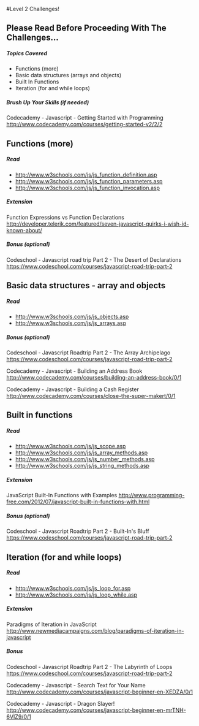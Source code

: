#Level 2 Challenges!

## Please Read Before Proceeding With The Challenges...

##### Topics Covered

- Functions (more)
- Basic data structures (arrays and objects)
- Built In Functions
- Iteration (for and while loops)

##### Brush Up Your Skills (if needed)
Codecademy - Javascript - Getting Started with Programming
<http://www.codecademy.com/courses/getting-started-v2/2/2>

## Functions (more)

##### Read
- <http://www.w3schools.com/js/js_function_definition.asp>
- <http://www.w3schools.com/js/js_function_parameters.asp>
- <http://www.w3schools.com/js/js_function_invocation.asp>

##### Extension

Function Expressions vs Function Declarations
<http://developer.telerik.com/featured/seven-javascript-quirks-i-wish-id-known-about/>

##### Bonus (optional)

Codeschool - Javascript road trip Part 2 - The Desert of Declarations
<https://www.codeschool.com/courses/javascript-road-trip-part-2>

## Basic data structures - array and objects

##### Read
- <http://www.w3schools.com/js/js_objects.asp>
- <http://www.w3schools.com/js/js_arrays.asp>

##### Bonus (optional)

Codeschool - Javascript Roadtrip Part 2 - The Array Archipelago
<https://www.codeschool.com/courses/javascript-road-trip-part-2>

Codecademy - Javascript - Building an Address Book
<http://www.codecademy.com/courses/building-an-address-book/0/1>

Codecademy - Javascript - Building a Cash Register
<http://www.codecademy.com/courses/close-the-super-makert/0/1>

## Built in functions

##### Read
- <http://www.w3schools.com/js/js_scope.asp>
- <http://www.w3schools.com/js/js_array_methods.asp>
- <http://www.w3schools.com/js/js_number_methods.asp>
- <http://www.w3schools.com/js/js_string_methods.asp>

##### Extension

JavaScript Built-In Functions with Examples
<http://www.programming-free.com/2012/07/javascript-built-in-functions-with.html>

##### Bonus (optional)

Codeschool - Javascript Roadtrip Part 2 - Built-In's Bluff
<https://www.codeschool.com/courses/javascript-road-trip-part-2>

## Iteration (for and while loops)

##### Read
- <http://www.w3schools.com/js/js_loop_for.asp>
- <http://www.w3schools.com/js/js_loop_while.asp>

##### Extension

Paradigms of Iteration in JavaScript
<http://www.newmediacampaigns.com/blog/paradigms-of-iteration-in-javascript>

##### Bonus

Codeschool - Javascript Roadtrip Part 2 - The Labyrinth of Loops
<https://www.codeschool.com/courses/javascript-road-trip-part-2>

Codecademy - Javascript - Search Text for Your Name
<http://www.codecademy.com/courses/javascript-beginner-en-XEDZA/0/1>

Codecademy - Javascript - Dragon Slayer!
<http://www.codecademy.com/courses/javascript-beginner-en-mrTNH-6VIZ9/0/1>
